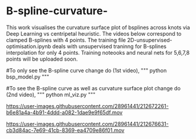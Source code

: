 # B-spline-curvature-
This work visualises the curvature surface plot of bsplines across knots via Deep Learning vs centripetal heuristic. The videos below correspond to clamped B-splines with 4 points. The training file 2D-unsupervised-optimisation.ipynb deals with unsupervised traninng for B-splines interpolation for only 4 points. Training noteooks and neural nets for 5,6,7,8 points will be uploaded soon. 

#To only see the B-spline curve change do (1st video),
"""
python bsp_model.py
"""

#To see the B-spline curve as well as curvature surface plot change do (2nd video),
"""
python ml_viz.py
"""

https://user-images.githubusercontent.com/28961441/212672261-b6e81a4a-4b91-4ddd-a082-1dae9e9f65df.mov



https://user-images.githubusercontent.com/28961441/212676631-cb3d84ac-7e69-41cb-8369-ea4709e86f01.mov

